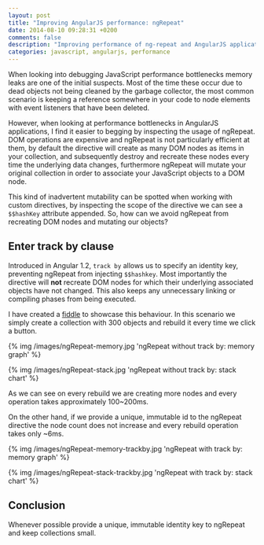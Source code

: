 ```yaml
---
layout: post
title: "Improving AngularJS performance: ngRepeat"
date: 2014-08-10 09:28:31 +0200
comments: false
description: "Improving performance of ng-repeat and AngularJS applications"
categories: javascript, angularjs, performance
---
```


When looking into debugging JavaScript performance bottlenecks memory leaks are one of the initial suspects. Most of the time these occur due to dead objects not being cleaned by the garbage collector, the most common scenario is keeping a reference somewhere in your code to node elements with event listeners that have been deleted.

However, when looking at performance bottlenecks in AngularJS applications, I find it easier to begging by inspecting the usage of ngRepeat. DOM operations are expensive and ngRepeat is not particularly efficient at them, by default the directive will create as many DOM nodes as items in your collection, and subsequently destroy and recreate these nodes every time the underlying data changes, furthermore ngRepeat will mutate your original collection in order to associate your JavaScript objects to a DOM node.

<!-- more -->

This kind of inadvertent mutability can be spotted when working with custom directives, by inspecting the scope of the directive we can see a ``$$hashKey`` attribute appended. So, how can we avoid ngRepeat from recreating DOM nodes and mutating our objects?

## Enter track by clause

Introduced in Angular 1.2, ``track by`` allows us to specify an identity key, preventing ngRepeat from injecting ``$$hashkey``. Most importantly the directive will **not** recreate DOM nodes for which their underlying associated objects have not changed. This also keeps any unnecessary linking or compiling phases from being executed.

I have created a [fiddle](http://jsfiddle.net/gbonfant/Mrn66/6/) to showcase this behaviour. In this scenario we simply create a collection with 300 objects and rebuild it every time we click a button.

{% img /images/ngRepeat-memory.jpg 'ngRepeat without track by: memory graph' %}

{% img /images/ngRepeat-stack.jpg 'ngRepeat without track by: stack chart' %}

As we can see on every rebuild we are creating more nodes and every operation takes approximately 100~200ms.

On the other hand, if we provide a unique, immutable id to the ngRepeat directive the node count does not increase and every rebuild operation takes only ~6ms.

{% img /images/ngRepeat-memory-trackby.jpg 'ngRepeat with track by: memory graph' %}

{% img /images/ngRepeat-stack-trackby.jpg 'ngRepeat with track by: stack chart' %}

## Conclusion

Whenever possible provide a unique, immutable identity key to ngRepeat and keep collections small.
